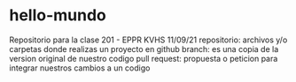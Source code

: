 # hello-mundo
Repositorio para la clase 201 - EPPR
KVHS
11/09/21
repositorio: archivos y/o carpetas donde realizas un proyecto en github
branch: es una copia de la version original de nuestro codigo
pull request: propuesta o peticion para integrar nuestros cambios a un codigo
